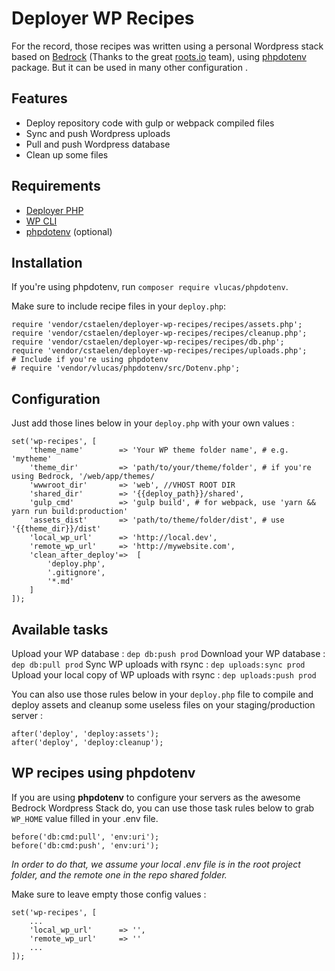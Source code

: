 # Deployer WP Recipes

For the record, those recipes was written using a personal Wordpress stack based on [Bedrock](https://roots.io/bedrock/) (Thanks to the great [roots.io](https://roots.io/) team), using [phpdotenv](https://github.com/vlucas/phpdotenv) package. But it can be used in many other configuration .

## Features
- Deploy repository code with gulp or webpack compiled files
- Sync and push Wordpress uploads
- Pull and push Wordpress database
- Clean up some files

## Requirements
- [Deployer PHP](http://deployer.org/)
- [WP CLI](https://wp-cli.org/)
- [phpdotenv](https://github.com/vlucas/phpdotenv) (optional)

## Installation

If you're using phpdotenv, run `composer require vlucas/phpdotenv`.

Make sure to include recipe files in your `deploy.php`:

    require 'vendor/cstaelen/deployer-wp-recipes/recipes/assets.php';
    require 'vendor/cstaelen/deployer-wp-recipes/recipes/cleanup.php';
    require 'vendor/cstaelen/deployer-wp-recipes/recipes/db.php';
    require 'vendor/cstaelen/deployer-wp-recipes/recipes/uploads.php';
    # Include if you're using phpdotenv
    # require 'vendor/vlucas/phpdotenv/src/Dotenv.php';

## Configuration

Just add those lines below in your `deploy.php` with your own values :

    set('wp-recipes', [
	    'theme_name'        => 'Your WP theme folder name', # e.g. 'mytheme'
	    'theme_dir'         => 'path/to/your/theme/folder', # if you're using Bedrock, '/web/app/themes/
	    'wwwroot_dir'       => 'web', //VHOST ROOT DIR
	    'shared_dir'        => '{{deploy_path}}/shared', 
	    'gulp_cmd'          => 'gulp build', # for webpack, use 'yarn && yarn run build:production'
	    'assets_dist'       => 'path/to/theme/folder/dist', # use '{{theme_dir}}/dist'
	    'local_wp_url'      => 'http://local.dev', 
	    'remote_wp_url'     => 'http://mywebsite.com',
	    'clean_after_deploy'=>  [
	        'deploy.php',
	        '.gitignore',
	        '*.md'
	    ]
    ]);

## Available tasks

Upload your WP database : `dep db:push prod`
Download your WP database : `dep db:pull prod`
Sync WP uploads with rsync : `dep uploads:sync prod`
Upload your local copy of WP uploads with rsync : `dep uploads:push prod`

You can also use those rules below in your `deploy.php` file to compile and deploy assets and cleanup some useless files on your staging/production server :

    after('deploy', 'deploy:assets');
    after('deploy', 'deploy:cleanup');
    

## WP recipes using phpdotenv

If you are using **phpdotenv** to configure your servers as the awesome Bedrock Wordpress Stack do, you can use those task rules below to grab `WP_HOME` value filled in your .env file.

    before('db:cmd:pull', 'env:uri');
    before('db:cmd:push', 'env:uri');

*In order to do that, we assume your local .env file is in the root project folder, and the remote one in the repo shared folder.*

Make sure to leave empty those config values :

    set('wp-recipes', [
   		...
   	    'local_wp_url'      => '',
   	    'remote_wp_url'     => ''
   	    ...
	]);
